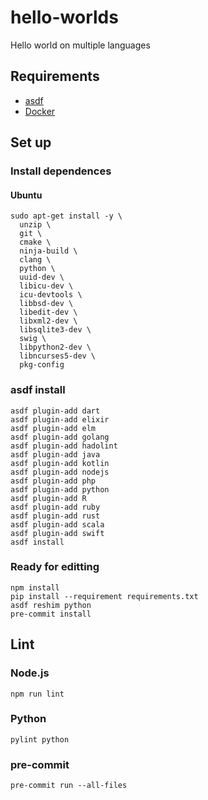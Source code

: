 # hello-worlds

Hello world on multiple languages

## Requirements

- [asdf]
- [Docker]

## Set up

### Install dependences

#### Ubuntu

```shell
sudo apt-get install -y \
  unzip \
  git \
  cmake \
  ninja-build \
  clang \
  python \
  uuid-dev \
  libicu-dev \
  icu-devtools \
  libbsd-dev \
  libedit-dev \
  libxml2-dev \
  libsqlite3-dev \
  swig \
  libpython2-dev \
  libncurses5-dev \
  pkg-config
```

### asdf install

```shell
asdf plugin-add dart
asdf plugin-add elixir
asdf plugin-add elm
asdf plugin-add golang
asdf plugin-add hadolint
asdf plugin-add java
asdf plugin-add kotlin
asdf plugin-add nodejs
asdf plugin-add php
asdf plugin-add python
asdf plugin-add R
asdf plugin-add ruby
asdf plugin-add rust
asdf plugin-add scala
asdf plugin-add swift
asdf install
```

### Ready for editting

```shell
npm install
pip install --requirement requirements.txt
asdf reshim python
pre-commit install
```

## Lint

### Node.js

```shell
npm run lint
```

### Python

```shell
pylint python
```

### pre-commit

```shell
pre-commit run --all-files
```

[asdf]: https://asdf-vm.com/#/core-manage-asdf
[docker]: https://docs.docker.com/get-docker/
